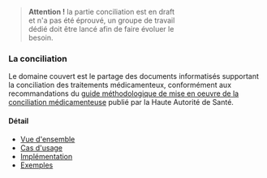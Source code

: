 <div style="width: 65%">
    <blockquote class="stu-note">
    <p>
    <b>Attention !</b> la partie conciliation est en draft et n'a pas été éprouvé, un groupe de travail dédié doit être lancé afin de faire évoluer le besoin.
    </p>
    </blockquote>
</div>

### La conciliation

Le domaine couvert est le partage des documents informatisés supportant la conciliation des traitements médicamenteux, conformément aux recommandations du [guide méthodologique de mise en oeuvre de la conciliation médicamenteuse](https://www.has-sante.fr/jcms/c_2736453/fr/mettre-en-oeuvre-la-conciliation-des-traitements-medicamenteux-en-etablissement-de-sante) publié par la Haute Autorité de Santé.

#### Détail

- [Vue d'ensemble](conciliation-VueEnsemble.html)
- [Cas d'usage](conciliation-CasUsage.html)
- [Implémentation](conciliation-Implementation.html)
- [Exemples](conciliation-Exemples.html)
